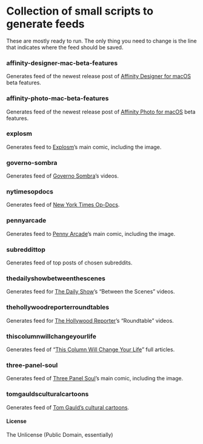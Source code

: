 # Collection of small scripts to generate feeds

These are mostly ready to run. The only thing you need to change is the line that indicates where the feed should be saved.

### affinity-designer-mac-beta-features
Generates feed of the newest release post of [Affinity Designer for macOS](https://forum.affinity.serif.com/index.php?/forum/15-designer-beta-on-mac/) beta features.

### affinity-photo-mac-beta-features
Generates feed of the newest release post of [Affinity Photo for macOS](https://forum.affinity.serif.com/index.php?/forum/19-photo-beta-on-mac/) beta features.

### explosm
Generates feed to [Explosm](http://explosm.net/)’s main comic, including the image.

### governo-sombra
Generates feed of [Governo Sombra](https://www.tsf.pt/programa/governo-sombra/artigos.html)’s videos.

### nytimesopdocs
Generates feed of [New York Times Op-Docs](https://www.nytimes.com/video/op-docs).

### pennyarcade
Generates feed to [Penny Arcade](http://penny-arcade.com/)’s main comic, including the image.

### subreddittop
Generates feed of top posts of chosen subreddits.

### thedailyshowbetweenthescenes
Generates feed for [The Daily Show](https://www.youtube.com/channel/UCwWhs_6x42TyRM4Wstoq8HA/)’s “Between the Scenes” videos.

### thehollywoodreporterroundtables
Generates feed for [The Hollywood Reporter](https://www.youtube.com/playlist?list=PLhKcXp78wsasvx-W9mZqEql3RB6xSciX4)’s “Roundtable” videos.

### thiscolumnwillchangeyourlife
Generates feed of “[This Column Will Change Your Life](http://www.theguardian.com/lifeandstyle/series/thiscolumnwillchangeyourlife)” full articles.

### three-panel-soul
Generates feed of [Three Panel Soul](http://threepanelsoul.com/)’s main comic, including the image.

### tomgauldsculturalcartoons
Generates feed of [Tom Gauld’s cultural cartoons](http://www.theguardian.com/books/series/tom-gauld-s-cultural-cartoons).

#### License
The Unlicense (Public Domain, essentially)
